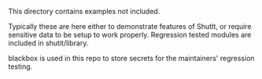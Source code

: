 This directory contains examples not included.

Typically these are here either to demonstrate features of ShutIt, or require sensitive data to be setup to work properly.
Regression tested modules are included in shutit/library.

blackbox is used in this repo to store secrets for the maintainers' regression testing.
